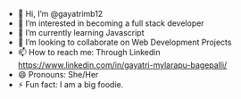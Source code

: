 - 👋 Hi, I’m @gayatrimb12
- 👀 I’m interested in becoming a full stack developer
- 🌱 I’m currently learning Javascript
- 💞️ I’m looking to collaborate on Web Development Projects
- 📫 How to reach me: Through Linkedin https://www.linkedin.com/in/gayatri-mylarapu-bagepalli/
- 😄 Pronouns: She/Her
- ⚡ Fun fact: I am a big foodie.

<!---
gayatrimb12/gayatrimb12 is a ✨ special ✨ repository because its `README.md` (this file) appears on your GitHub profile.
You can click the Preview link to take a look at your changes.
--->
